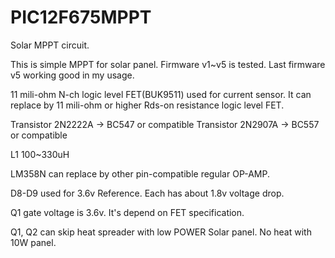 # PIC12F675MPPT
Solar MPPT circuit.

This is simple MPPT for solar panel.
Firmware v1~v5 is tested. Last firmware v5 working good in my usage.

11 mili-ohm N-ch logic level FET(BUK9511) used for current sensor. 
It can replace by 11 mili-ohm or higher Rds-on resistance logic level FET.

Transistor 2N2222A -> BC547 or compatible
Transistor 2N2907A -> BC557 or compatible

L1 100~330uH

LM358N can replace by other pin-compatible regular OP-AMP.

D8-D9 used for 3.6v Reference. Each has about 1.8v voltage drop.

Q1 gate voltage is 3.6v. It's depend on FET specification.

Q1, Q2 can skip heat spreader with low POWER Solar panel. No heat with 10W panel.
